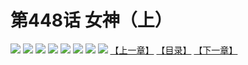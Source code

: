 # 第448话 女神（上）
![](https://mhpic.xiaomingtaiji.net/comic/D/斗破苍穹拆分版/448话/1.jpg-zymk.middle.webp)
![](https://mhpic.xiaomingtaiji.net/comic/D/斗破苍穹拆分版/448话/2.jpg-zymk.middle.webp)
![](https://mhpic.xiaomingtaiji.net/comic/D/斗破苍穹拆分版/448话/3.jpg-zymk.middle.webp)
![](https://mhpic.xiaomingtaiji.net/comic/D/斗破苍穹拆分版/448话/4.jpg-zymk.middle.webp)
![](https://mhpic.xiaomingtaiji.net/comic/D/斗破苍穹拆分版/448话/5.jpg-zymk.middle.webp)
![](https://mhpic.xiaomingtaiji.net/comic/D/斗破苍穹拆分版/448话/6.jpg-zymk.middle.webp)
![](https://mhpic.xiaomingtaiji.net/comic/D/斗破苍穹拆分版/448话/7.jpg-zymk.middle.webp)
![](https://mhpic.xiaomingtaiji.net/comic/D/斗破苍穹拆分版/448话/8.jpg-zymk.middle.webp)
[【上一章】](./447.md)
[【目录】](./READMD.md)
[【下一章】](./449.md)
